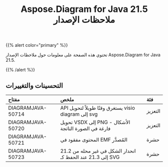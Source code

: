 ﻿---
title: Aspose.Diagram for Java 21.5 ملاحظات الإصدار
type: docs
weight: 8
url: /ar/java/aspose-diagram-for-java-21-5-release-notes/
---
{{% alert color="primary" %}}

تحتوي هذه الصفحة على معلومات حول ملاحظات الإصدار Aspose.Diagram for Java 21.5.

{{% /alert %}}
## **التحسينات والتغييرات**  ##

|**مفتاح**|**ملخص**|**فئة**|
|:- |:- |:- |
|DIAGRAMJAVA-50714|API يستغرق وقتًا طويلاً لتحويل visio diagram إلى svg|التعزيز|
|DIAGRAMJAVA-50720|تحويل VSDX إلى PNG - الأشكال فارغة في الصورة الناتجة|التعزيز|
|DIAGRAMJAVA-50721|المحتوى مفقود في EMF المُصدَّر|حشرة|
|DIAGRAMJAVA-50723|انحدار الشكل في غير محله من 21.2 إلى 21.3 عند الحفظ كـ SVG|حشرة|
